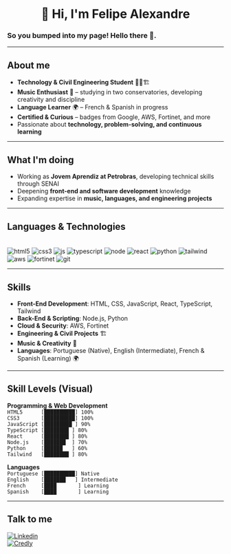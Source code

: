 # <center> 👋 Hi, I'm Felipe Alexandre</center>

### So you bumped into my page! Hello there 👋.

---

## About me

- **Technology & Civil Engineering Student** 👨‍💻🏗️  
- **Music Enthusiast** 🎵 – studying in two conservatories, developing creativity and discipline  
- **Language Learner** 🌍 – French & Spanish in progress  
- **Certified & Curious** – badges from Google, AWS, Fortinet, and more  
- Passionate about **technology, problem-solving, and continuous learning**  

---

## What I'm doing

- Working as **Jovem Aprendiz at Petrobras**, developing technical skills through SENAI  
- Deepening **front-end and software development** knowledge  
- Expanding expertise in **music, languages, and engineering projects**  

---

## Languages & Technologies

<div style="display: inline_block"><br/>
  <img align="center" alt="html5" src="https://img.shields.io/badge/HTML5-E34F26?style=for-the-badge&logo=html5&logoColor=white">
  <img align="center" alt="css3" src="https://img.shields.io/badge/CSS3-1572B6?style=for-the-badge&logo=css3&logoColor=white">
  <img align="center" alt="js" src="https://img.shields.io/badge/JavaScript-323330?style=for-the-badge&logo=javascript&logoColor=F7DF1E">
  <img align="center" alt="typescript" src="https://img.shields.io/badge/TypeScript-3178C6?style=for-the-badge&logo=typescript&logoColor=white">
  <img align="center" alt="node" src="https://img.shields.io/badge/Node.js-43853D?style=for-the-badge&logo=node.js&logoColor=white">
  <img align="center" alt="react" src="https://img.shields.io/badge/React-20232A?style=for-the-badge&logo=react&logoColor=61DAFB">
  <img align="center" alt="python" src="https://img.shields.io/badge/Python-14354C?style=for-the-badge&logo=python&logoColor=white">
  <img align="center" alt="tailwind" src="https://img.shields.io/badge/Tailwind_CSS-06B6D4?style=for-the-badge&logo=tailwind-css&logoColor=white">
  <img align="center" alt="aws" src="https://img.shields.io/badge/AWS-232F3E?style=for-the-badge&logo=amazon-aws&logoColor=FF9900">
  <img align="center" alt="fortinet" src="https://img.shields.io/badge/Fortinet-BA0C2F?style=for-the-badge&logo=fortinet&logoColor=white">
  <img align="center" alt="git" src="https://img.shields.io/badge/GIT-E44C30?style=for-the-badge&logo=git&logoColor=white">
</div>

---

## Skills

- **Front-End Development**: HTML, CSS, JavaScript, React, TypeScript, Tailwind  
- **Back-End & Scripting**: Node.js, Python  
- **Cloud & Security**: AWS, Fortinet  
- **Engineering & Civil Projects** 🏗️  
- **Music & Creativity** 🎼  
- **Languages**: Portuguese (Native), English (Intermediate), French & Spanish (Learning) 🌍  

---

## Skill Levels (Visual)

**Programming & Web Development**  
`HTML5      [██████████] 100%`  
`CSS3       [██████████] 100%`  
`JavaScript [█████████ ] 90%`  
`TypeScript [████████ ] 80%`  
`React      [████████ ] 80%`  
`Node.js    [███████  ] 70%`  
`Python     [██████   ] 60%`  
`Tailwind   [████████ ] 80%`  

**Languages**  
`Portuguese [██████████] Native`  
`English    [███████   ] Intermediate`  
`French     [████       ] Learning`  
`Spanish    [████       ] Learning`  

---

## Talk to me

[![Linkedin](https://img.shields.io/badge/LinkedIn-0077B5?style=for-the-badge&logo=linkedin&logoColor=white)](https://www.linkedin.com/in/felipe-alexandre-dos-santos-assis/)  
[![Credly](https://img.shields.io/badge/Certifications-4AB2F9?style=for-the-badge&logo=credly&logoColor=white)](https://www.credly.com/users/felipe-alexandre-dos-santos-assis/badges#credly)
